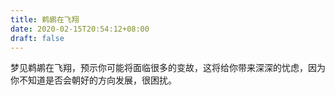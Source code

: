 ```yaml
---
title: 鹈鹕在飞翔
date: 2020-02-15T20:54:12+08:00
draft: false
---
```


梦见鹈鹕在飞翔，预示你可能将面临很多的变故，这将给你带来深深的忧虑，因为你不知道是否会朝好的方向发展，很困扰。